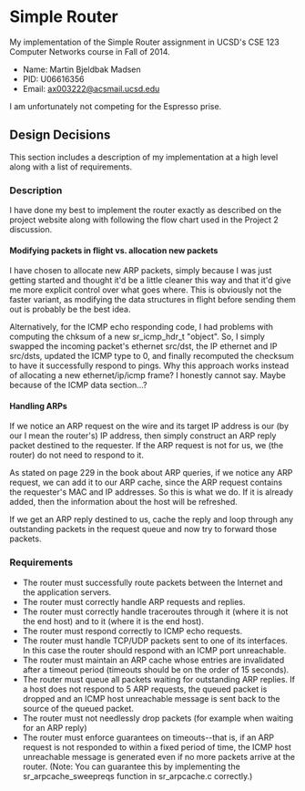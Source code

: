 # Simple Router
My implementation of the Simple Router assignment in UCSD's CSE 123 Computer Networks course in Fall of 2014.

- Name: Martin Bjeldbak Madsen
- PID: U06616356
- Email: <ax003222@acsmail.ucsd.edu>

I am unfortunately not competing for the Espresso prise.

## Design Decisions
This section includes a description of my implementation at a high level along with a list of requirements.

### Description
I have done my best to implement the router exactly as described on the project website along with following the flow chart used in the Project 2 discussion.

#### Modifying packets in flight vs. allocation new packets
I have chosen to allocate new ARP packets, simply because I was just getting started and thought it'd be a little cleaner this way and that it'd give me more explicit control over what goes where. This is obviously not the faster variant, as modifying the data structures in flight before sending them out is probably be the best idea.

Alternatively, for the ICMP echo responding code, I had problems with computing the chksum of a new sr_icmp_hdr_t "object". So, I simply swapped the incoming packet's ethernet src/dst, the IP ethernet and IP src/dsts, updated the ICMP type to 0, and finally recomputed the checksum to have it successfully respond to pings. Why this approach works instead of allocating a new ethernet/ip/icmp frame? I honestly cannot say. Maybe because of the ICMP data section...?


#### Handling ARPs
If we notice an ARP request on the wire and its target IP address is our (by our I mean the router's) IP address, then simply construct an ARP reply packet destined to the requester. If the ARP request is not for us, we (the router) do not need to  respond to it.

As stated on page 229 in the book about ARP queries, if we notice any ARP request, we can add it to our ARP cache, since the ARP request contains the requester's MAC and IP addresses. So this is what we do. If it is already added, then the information about the host will be refreshed.

If we get an ARP reply destined to us, cache the reply and loop through any outstanding packets in the request queue and now try to forward those packets.

### Requirements
- The router must successfully route packets between the Internet and the application servers.
- The router must correctly handle ARP requests and replies.
- The router must correctly handle traceroutes through it (where it is not the end host) and to it (where it is the end host).
- The router must respond correctly to ICMP echo requests.
- The router must handle TCP/UDP packets sent to one of its interfaces. In this case the router should respond with an ICMP port unreachable.
- The router must maintain an ARP cache whose entries are invalidated after a timeout period (timeouts should be on the order of 15 seconds).
- The router must queue all packets waiting for outstanding ARP replies. If a host does not respond to 5 ARP requests, the queued packet is dropped and an ICMP host unreachable message is sent back to the source of the queued packet.
- The router must not needlessly drop packets (for example when waiting for an ARP reply)
- The router must enforce guarantees on timeouts--that is, if an ARP request is not responded to within a fixed period of time, the ICMP host unreachable message is generated even if no more packets arrive at the router. (Note: You can guarantee this by implementing the sr_arpcache_sweepreqs function in sr_arpcache.c correctly.)